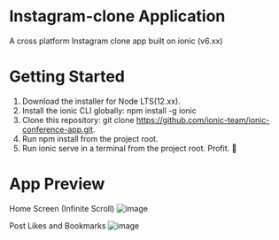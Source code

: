 # Instagram-clone Application
A cross platform Instagram clone app built on ionic (v6.xx)

# Getting Started
1. Download the installer for Node LTS(12.xx).
1. Install the ionic CLI globally: npm install -g ionic
1. Clone this repository: git clone https://github.com/ionic-team/ionic-conference-app.git.
1. Run npm install from the project root.
1. Run ionic serve in a terminal from the project root.
Profit. 🎉

# App Preview
Home Screen (Infinite Scroll)
![image](https://user-images.githubusercontent.com/18024987/123467903-796aee00-d60a-11eb-82db-aff6fa558747.png)

Post Likes and Bookmarks
![image](https://user-images.githubusercontent.com/18024987/123468048-ae774080-d60a-11eb-8be1-b4827ee995e8.png)
